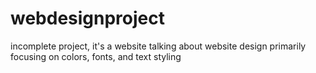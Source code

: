# webdesignproject
incomplete project, it's a website talking about website design primarily focusing on colors, fonts, and text styling
